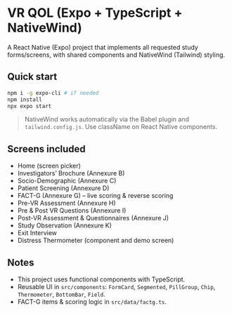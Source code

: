 # VR QOL (Expo + TypeScript + NativeWind)

A React Native (Expo) project that implements all requested study forms/screens, with shared components and NativeWind (Tailwind) styling.

## Quick start
```bash
npm i -g expo-cli # if needed
npm install
npx expo start
```

> NativeWind works automatically via the Babel plugin and `tailwind.config.js`. Use className on React Native components.

## Screens included
- Home (screen picker)
- Investigators’ Brochure (Annexure B)
- Socio-Demographic (Annexure C)
- Patient Screening (Annexure D)
- FACT-G (Annexure G) – live scoring & reverse scoring
- Pre-VR Assessment (Annexure H)
- Pre & Post VR Questions (Annexure I)
- Post-VR Assessment & Questionnaires (Annexure J)
- Study Observation (Annexure K)
- Exit Interview
- Distress Thermometer (component and demo screen)

## Notes
- This project uses functional components with TypeScript.
- Reusable UI in `src/components`: `FormCard`, `Segmented`, `PillGroup`, `Chip`, `Thermometer`, `BottomBar`, `Field`.
- FACT-G items & scoring logic in `src/data/factg.ts`.
